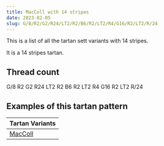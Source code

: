 ```yaml
---
title: MacColl with 14 stripes
date: 2023-02-05
slug: G/8/R2/G2/R24/LT2/R2/B6/R2/LT2/R4/G16/R2/LT2/R/24
---
```

This is a list of all the tartan sett variants with 14 stripes.

It is a 14 stripes tartan.


## Thread count
G/8 R2 G2 R24 LT2 R2 B6 R2 LT2 R4 G16 R2 LT2 R/24

## Examples of this tartan pattern

| Tartan Variants |
|---------------|
| [MacColl](/variants/g/8/r2/g2/r24/lt2/r2/b6/r2/lt2/r4/g16/r2/lt2/r/24-b304080-g008000-lt806050-rc00000)||
